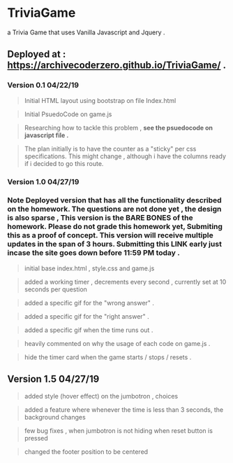 # TriviaGame
a Trivia Game that uses Vanilla Javascript and Jquery .

## Deployed at : https://archivecoderzero.github.io/TriviaGame/ .

### Version 0.1 04/22/19

> Initial HTML layout using bootstrap on file Index.html

> Initial PsuedoCode on game.js

> Researching how to tackle this problem , **see the psuedocode on javascript file .**

> The plan initially is to have the counter as a "sticky" per css specifications. This might change , although i have the columns ready if i decided to go this route. 

### Version 1.0 04/27/19
### Note Deployed version that has all the functionality described on the homework. The questions are not done yet , the design is also sparse , This version is the **BARE BONES** of the homework. Please do not grade this homework yet, Submiting this as a proof of concept. This version will receive multiple updates in the span of 3 hours. Submitting this **LINK** early just incase the site goes down before 11:59 PM today . 

> initial base index.html , style.css and game.js

> added a working timer , decrements every second , currently set at 10 seconds per question

> added a specific gif for the "wrong answer" .

> added a specific gif for the "right answer" .

> added a specific gif when the time runs out .

> heavily commented on why the usage of each code on game.js .

> hide the timer card when the game starts / stops / resets .


##  Version 1.5 04/27/19

> added style (hover effect) on the jumbotron , choices

> added a feature where whenever the time is less than 3 seconds, the background changes

> few bug fixes , when jumbotron is not hiding when reset button is pressed

> changed the footer position to be centered

